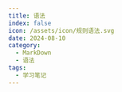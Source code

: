 ```yaml
---
title: 语法
index: false
icon: /assets/icon/规则语法.svg
date: 2024-08-10
category:
  - MarkDown
  - 语法
tags:
  - 学习笔记
---
```

<Catalog />
